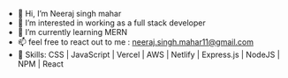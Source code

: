 - 👋 Hi, I’m Neeraj singh mahar
- 👀 I’m interested in working as a full stack developer
- 🌱 I’m currently learning MERN
- 📫 feel free to react out to me : neeraj.singh.mahar11@gmail.com
- 🥇 Skills:
CSS | JavaScript | Vercel | AWS | Netlify | Express.js | NodeJS | NPM | React

<!---
neerajsinghmahar11/neerajsinghmahar11 is a ✨ special ✨ repository because its `README.md` (this file) appears on your GitHub profile.
You can click the Preview link to take a look at your changes.
--->
